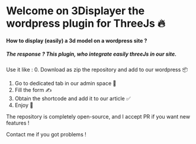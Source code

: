 # Welcome on 3Displayer the wordpress plugin for ThreeJs 🔥

#### How to display (easily) a 3d model on a wordpress site ?

##### The response ? This plugin, who integrate easily threeJs in our site.

Use it like : 
0. Download as zip the repository and add to our wordpress 📦
1. Go to dedicated tab in our admin space 📁
2. Fill the form ✍️
3. Obtain the shortcode and add it to our article ✅
4. Enjoy 🚀

The repository is completely open-source, and I accept PR if you want new features !

Contact me if you got problems !
